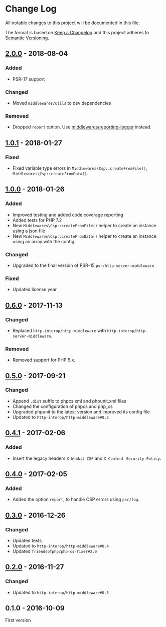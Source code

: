 # Change Log

All notable changes to this project will be documented in this file.

The format is based on [Keep a Changelog](http://keepachangelog.com/) 
and this project adheres to [Semantic Versioning](http://semver.org/).

## [2.0.0] - 2018-08-04

### Added

- PSR-17 support

### Changed

- Moved `middlewares/utils` to dev dependencies

### Removed

- Dropped `report` option. Use [middlewares/reporting-logger](https://github.com/middlewares/reporting-logger) instead.

## [1.0.1] - 2018-01-27

### Fixed

- Fixed variable type errors in `Middlewares\Csp::createFromFile()`, `Middlewares\Csp::createFromData()`.

## [1.0.0] - 2018-01-26

### Added

- Improved testing and added code coverage reporting
- Added tests for PHP 7.2
- New `Middlewares\Csp::createFromFile()` helper to create an instance using a json file
- New `Middlewares\Csp::createFromData()` helper to create an instance using an array with the config.

### Changed

- Upgraded to the final version of PSR-15 `psr/http-server-middleware`

### Fixed

- Updated license year

## [0.6.0] - 2017-11-13

### Changed

- Replaced `http-interop/http-middleware` with  `http-interop/http-server-middleware`.

### Removed

- Removed support for PHP 5.x.

## [0.5.0] - 2017-09-21

### Changed

- Append `.dist` suffix to phpcs.xml and phpunit.xml files
- Changed the configuration of phpcs and php_cs
- Upgraded phpunit to the latest version and improved its config file
- Updated to `http-interop/http-middleware#0.5`

## [0.4.1] - 2017-02-06

### Added

- Insert the legacy headers `X-Webkit-CSP` and `X-Content-Security-Policy`.

## [0.4.0] - 2017-02-05

### Added

- Added the option `report`, to handle CSP errors using `psr/log`.

## [0.3.0] - 2016-12-26

### Changed

- Updated tests
- Updated to `http-interop/http-middleware#0.4`
- Updated `friendsofphp/php-cs-fixer#2.0`

## [0.2.0] - 2016-11-27

### Changed

- Updated to `http-interop/http-middleware#0.3`

## 0.1.0 - 2016-10-09

First version


[2.0.0]: https://github.com/middlewares/csp/compare/v1.0.1...v2.0.0
[1.0.1]: https://github.com/middlewares/csp/compare/v1.0.0...v1.0.1
[1.0.0]: https://github.com/middlewares/csp/compare/v0.6.0...v1.0.0
[0.6.0]: https://github.com/middlewares/csp/compare/v0.5.0...v0.6.0
[0.5.0]: https://github.com/middlewares/csp/compare/v0.4.1...v0.5.0
[0.4.1]: https://github.com/middlewares/csp/compare/v0.4.0...v0.4.1
[0.4.0]: https://github.com/middlewares/csp/compare/v0.3.0...v0.4.0
[0.3.0]: https://github.com/middlewares/csp/compare/v0.2.0...v0.3.0
[0.2.0]: https://github.com/middlewares/csp/compare/v0.1.0...v0.2.0
